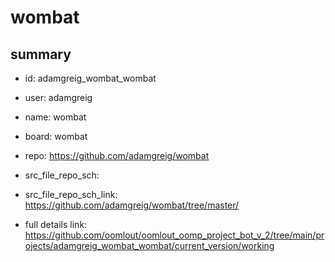 # wombat
 
## summary 
* id: adamgreig_wombat_wombat
* user: adamgreig
* name: wombat
* board: wombat
* repo: https://github.com/adamgreig/wombat



* src_file_repo_sch: 
* src_file_repo_sch_link: https://github.com/adamgreig/wombat/tree/master/
* full details link: https://github.com/oomlout/oomlout_oomp_project_bot_v_2/tree/main/projects/adamgreig_wombat_wombat/current_version/working  






